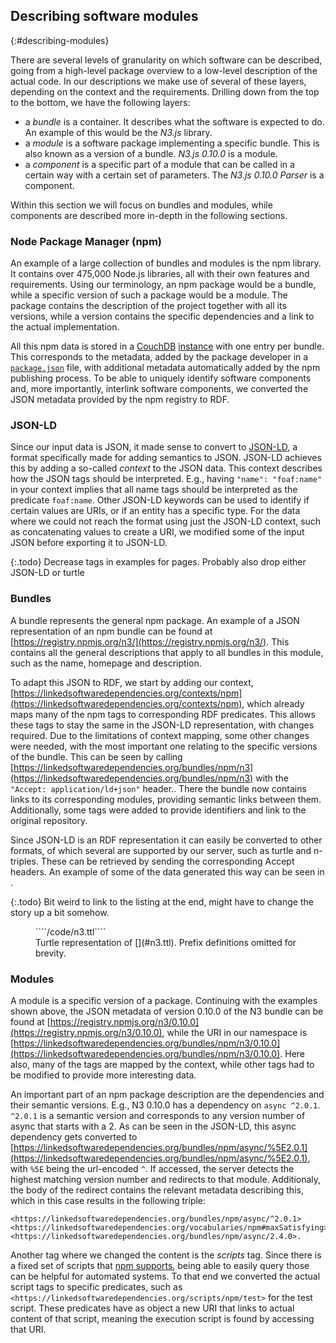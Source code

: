 ## Describing software modules
{:#describing-modules}

There are several levels of granularity on which software can be described,
going from a high-level package overview to a low-level description of the actual code.
In our descriptions we make use of several of these layers,
depending on the context and the requirements.
Drilling down from the top to the bottom, we have the following layers:
 
 - a *bundle* is a container. It describes what the software is expected to do. 
 An example of this would be the *N3.js* library.
 - a *module* is a software package implementing a specific bundle. 
 This is also known as a version of a bundle.
 *N3.js 0.10.0* is a module.
 - a *component* is a specific part of a module 
 that can be called in a certain way with a certain set of parameters.
 The *N3.js 0.10.0 Parser* is a component.

Within this section we will focus on bundles and modules,
while components are described more in-depth in the following sections.

### Node Package Manager (npm)
An example of a large collection of bundles and modules is the npm library.
It contains over 475,000 Node.js libraries,
all with their own features and requirements.
Using our terminology,
an npm package would be a bundle,
while a specific version of such a package would be a module.
The package contains the description of the project together with all its versions,
while a version contains the specific dependencies and a link to the actual implementation.

All this npm data is stored in a [CouchDB](http://couchdb.apache.org/) 
[instance](https://registry.npmjs.org/) with one entry per bundle.
This corresponds to the metadata, added by the package developer in a [`package.json`](https://docs.npmjs.com/files/package.json) file,
with additional metadata automatically added by the npm publishing process.
To be able to uniquely identify software components and,
more importantly, interlink software components,
we converted the JSON metadata provided by the npm registry to RDF.

### JSON-LD
Since our input data is JSON,
it made sense to convert to [JSON-LD](http://json-ld.org/),
a format specifically made for adding semantics to JSON.
JSON-LD achieves this by adding a so-called *context* to the JSON data.
This context describes how the JSON tags should be interpreted.
E.g., having `"name": "foaf:name"` in your context implies
that all name tags should be interpreted as the predicate `foaf:name`.
Other JSON-LD keywords can be used to identify if certain values are URIs,
or if an entity has a specific type.
For the data where we could not reach the format using just the JSON-LD context,
such as concatenating values to create a URI,
we modified some of the input JSON before exporting it to JSON-LD.

{:.todo}
Decrease tags in examples for pages.
Probably also drop either JSON-LD or turtle

### Bundles
A bundle represents the general npm package.
An example of a JSON representation of an npm bundle can be found at [https://registry.npmjs.org/n3/](https://registry.npmjs.org/n3/).
This contains all the general descriptions that apply to all bundles in this module,
such as the name, homepage and description.

To adapt this JSON to RDF,
we start by adding our context,
[https://linkedsoftwaredependencies.org/contexts/npm](https://linkedsoftwaredependencies.org/contexts/npm),
which already maps many of the npm tags to corresponding RDF predicates.
This allows these tags to stay the same in the JSON-LD representation,
with changes required.
Due to the limitations of context mapping,
some other changes were needed,
with the most important one relating to the specific versions of the bundle.
This can be seen by calling [https://linkedsoftwaredependencies.org/bundles/npm/n3](https://linkedsoftwaredependencies.org/bundles/npm/n3) with the `"Accept: application/ld+json"` header..
There the bundle now contains links to its corresponding modules,
providing semantic links between them.
Additionally, some tags were added to provide identifiers and link to the original repository.

Since JSON-LD is an RDF representation it can easily be converted to other formats,
of which several are supported by our server,
such as turtle and n-triples.
These can be retrieved by sending the corresponding Accept headers.
An example of some of the data generated this way can be seen in [](#n3.ttl).

{:.todo}
Bit weird to link to the listing at the end, might have to change the story up a bit somehow.

<figure id="n3.ttl" class="listing">
````/code/n3.ttl````
<figcaption markdown="block">
Turtle representation of [](#n3.ttl).
Prefix definitions omitted for brevity.
</figcaption>
</figure>

### Modules
A module is a specific version of a package.
Continuing with the examples shown above,
the JSON metadata of version 0.10.0 of the N3 bundle can be found at
[https://registry.npmjs.org/n3/0.10.0](https://registry.npmjs.org/n3/0.10.0),
while the URI in our namespace is [https://linkedsoftwaredependencies.org/bundles/npm/n3/0.10.0](https://linkedsoftwaredependencies.org/bundles/npm/n3/0.10.0).
Here also, many of the tags are mapped by the context,
while other tags had to be modified to provide more interesting data.

An important part of an npm package description are the dependencies
and their semantic versions.
E.g., N3 0.10.0 has a dependency on `async ^2.0.1`.
`^2.0.1` is a semantic version and corresponds to any version number
of async that starts with a 2.
As can be seen in the JSON-LD,
this async dependency gets converted to 
[https://linkedsoftwaredependencies.org/bundles/npm/async/%5E2.0.1](https://linkedsoftwaredependencies.org/bundles/npm/async/%5E2.0.1),
with `%5E` being the url-encoded `^`.
If accessed, the server detects the highest matching version number
and redirects to that module.
Additionaly, the body of the redirect contains the relevant metadata describing this,
which in this case results in the following triple:

```
<https://linkedsoftwaredependencies.org/bundles/npm/async/^2.0.1> <https://linkedsoftwaredependencies.org/vocabularies/npm#maxSatisfying> <https://linkedsoftwaredependencies.org/bundles/npm/async/2.4.0>.
```

Another tag where we changed the content is the *scripts* tag.
Since there is a fixed set of scripts that [npm supports](https://docs.npmjs.com/misc/scripts),
being able to easily query those can be helpful for automated systems.
To that end we converted the actual script tags to specific predicates,
such as `<https://linkedsoftwaredependencies.org/scripts/npm/test>` for the test script.
These predicates have as object a new URI that links to actual content of that script,
meaning the execution script is found by accessing that URI.
